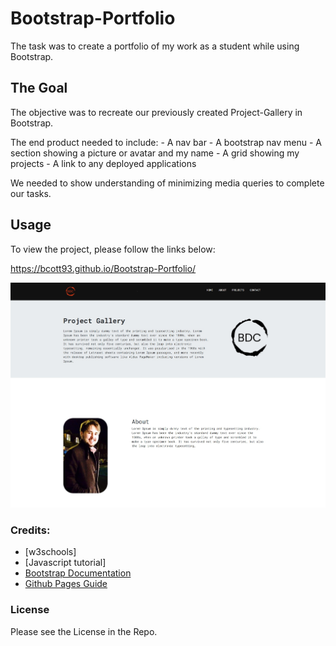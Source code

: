 # Bootstrap-Portfolio

The task was to create a portfolio of my work as a student while using Bootstrap.

## The Goal

The objective was to recreate our previously created Project-Gallery in Bootstrap. 

The end product needed to include:
    - A nav bar
    - A bootstrap nav menu
    - A section showing a picture or avatar and my name
    - A grid showing my projects
    - A link to any deployed applications

We needed to show understanding of minimizing media queries to complete our tasks. 

## Usage

To view the project, please follow the links below:

https://bcott93.github.io/Bootstrap-Portfolio/

![Sample Application](assets/images/sample-application.jpg)

### Credits:

- [w3schools]
- [Javascript tutorial]
- [Bootstrap Documentation](https://getbootstrap.com/docs/4.0/getting-started/introduction/)
- [Github Pages Guide](https://pages.github.com/)


### License

Please see the License in the Repo.



